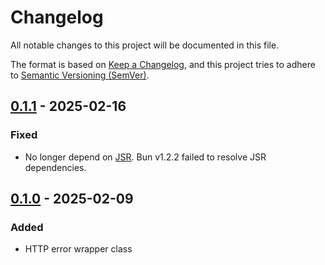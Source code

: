 # Changelog

All notable changes to this project will be documented in this file.

The format is based on [Keep a Changelog](https://keepachangelog.com/en/1.1.0/),
and this project tries to adhere to
[Semantic Versioning (SemVer)](https://semver.org/spec/v2.0.0.html).

<!--
	**Added** for new features.
	**Changed** for changes in existing functionality.
	**Deprecated** for soon-to-be removed features.
	**Removed** for now removed features.
	**Fixed** for any bug fixes.
	**Security** in case of vulnerabilities.
-->

## [0.1.1] - 2025-02-16

### Fixed

- No longer depend on [JSR](https://jsr.io/). Bun v1.2.2 failed to resolve JSR dependencies.

## [0.1.0] - 2025-02-09

### Added

- HTTP error wrapper class

[0.1.0]: https://github.com/binyamin/http-error/releases/tag/v0.1.0
[0.1.1]: https://github.com/binyamin/http-error/releases/tag/v0.1.1
